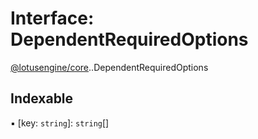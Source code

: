 # Interface: DependentRequiredOptions

[@lotusengine/core](../wiki/@lotusengine.core).[<internal>](../wiki/@lotusengine.core.%3Cinternal%3E).DependentRequiredOptions

## Indexable

▪ [key: `string`]: `string`[]
